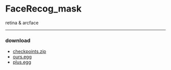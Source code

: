 # FaceRecog_mask
retina &amp; arcface

---
### download
 - [checkpoints.zip](https://drive.google.com/file/d/16EpsRyqmwz0WdiGoIvAzhr2VKZ0eaFC_/view?usp=sharing)
 - [ours.egg](https://drive.google.com/file/d/15Ct2AlQTHcT_hJoehkKzfU3_94iGp4u9/view?usp=sharing)
 - [plus.egg](https://drive.google.com/file/d/1VGFzDwDZF1eDvTZp36q8AN6XsrBthFqq/view?usp=sharing)
